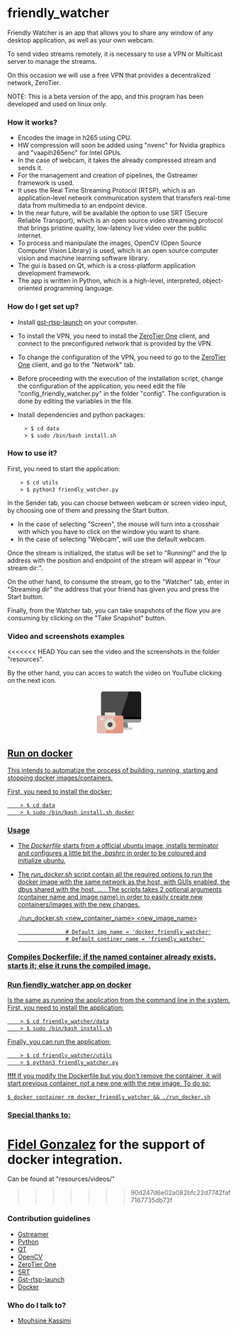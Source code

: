 # friendly_watcher

Friendly Watcher is an app that allows you to share any window of any desktop application, as well as your own webcam.

To send video streams remotely, it is necessary to use a VPN or Multicast server to manage the streams.

On this occasion we will use a free VPN that provides a decentralized network, ZeroTier.

NOTE: This is a beta version of the app, and this program has been developed and used on linux only. 

### How it works? ###

* Encodes the image in h265 using CPU.
* HW compression will soon be added using "nvenc" for Nvidia graphics and "vaapih265enc" for Intel GPUs.
* In the case of webcam, it takes the already compressed stream and sends it.
* For the management and creation of pipelines, the Gstreamer framework is used. 
* It uses the Real Time Streaming Protocol (RTSP), which is an application-level network communication system that transfers real-time data from multimedia to an endpoint device.
* In the near future, will be available the option to use SRT (Secure Reliable Transport), which is an open source video streaming protocol that brings pristine quality, low-latency live video over the public internet.
* To process and manipulate the images, OpenCV (Open Source Computer Vision Library) is used, which is an open source computer vision and machine learning software library.
* The gui is based on Qt, which is a cross-platform application development framework.
* The app is written in Python, which is a high-level, interpreted, object-oriented programming language.

### How do I get set up? ###

* Install [gst-rtsp-launch](https://github.com/sfalexrog/gst-rtsp-launch) on your computer.
* To install the VPN, you need to install the [ZeroTier One](https://www.zerotier.com/download) client, and connect to the preconfigured network that is provided by the VPN.
* To change the configuration of the VPN, you need to go to the [ZeroTier One](https://www.zerotier.com/download) client, and go to the "Network" tab.
* Before proceeding with the execution of the installation script, change the configuration of the application, you need edit the file "config_friendly_watcher.py" in the folder "config". The configuration is done by editing the variables in the file.
* Install dependencies and python packages:
        
        > $ cd data
        > $ sudo /bin/bash install.sh


### How to use it? ###

First, you need to start the application:

        > $ cd utils
        > $ python3 friendly_watcher.py

In the Sender tab, you can choose between webcam or screen video input, by choosing one of them and pressing the Start button.
* In the case of selecting "Screen", the mouse will turn into a crosshair with which you have to click on the window you want to share.
* In the case of selecting "Webcam", will use the default webcam.

Once the stream is initialized, the status will be set to "Running!" and the Ip address with the position and endpoint of the stream will appear in "Your stream dir:".

On the other hand, to consume the stream, go to the "Watcher" tab, enter in "Streaming dir" the address that your friend has given you and press the Start button.

Finally, from the Watcher tab, you can take snapshots of the flow you are consuming by clicking on the "Take Snapshot" button.

### Video and screenshots examples ###

<<<<<<< HEAD
You can see the video and the screenshots in the folder "resources". 

By the other hand, you can acces to watch the video on YouTube clicking on the next icon.
<p align="center">
        <a href="https://www.youtube.com/watch?v=2YbCavNb07A">
        <img align="center" src="data/icons/screen-svgrepo-com.svg" width="100" height="100">
</p>


## Run on docker
This intends to automatize the process of building, running, starting and stopping docker images/containers. 

First, you need to install the docker:

        > $ cd data
        > $ sudo /bin/bash install.sh docker

### Usage

* The *Dockerfile* starts from a official ubuntu image, installs terminator and configures a little bit the *.bashrc* in order to be coloured and initialize ubuntu. 


* The *run_docker.sh* script contain all the required options to run the docker image with the same network as the host, with GUIs enabled, the dbus shared with the host, ...  . The scripts takes 2 optional arguments (container name and image name) in order to easily create new containers/images with the new changes.


    ./run_docker.sh  <new_container_name> <new_image_name>      
                        
                     # Default img_name = 'docker_friendly_watcher'
                     # Default continer_name = 'friendly_watcher'
                    

### **Compiles Dockerfile; if the named container already exists, starts it; else it runs the compiled image**.

### Run fiendly_watcher app on docker
Is the same as running the application from the command line in the system.
First, you need to install the application:

        > $ cd friendly_watcher/data
        > $ sudo /bin/bash install.sh

Finally, you can run the application:

        > $ cd friendly_watcher/utils
        > $ python3 friendly_watcher.py

**!!!!** If you modify the Dockerfile but you don't remove the container, it will start previous container, not a new one with the new image. To do so:

    $ docker container rm docker_friendly_watcher && ./run_docker.sh

### Special thanks to:
[Fidel Gonzalez](https://github.com/lotape6) for the support of docker integration.
=======
Can be found at "resources/videos/"
>>>>>>> 90d247d6e02a082bfc22d7742faf7167735db73f

### Contribution guidelines ###

* [Gstreamer](https://gstreamer.freedesktop.org/)
* [Python](https://www.python.org/)
* [QT](https://www.qt.io/)
* [OpenCV](https://opencv.org/)
* [ZeroTier One](https://www.zerotier.com/download)
* [SRT](https://github.com/Haivision/srt)
* [Gst-rtsp-launch](https://github.com/sfalexrog/gst-rtsp-launch)
* [Docker](https://www.docker.com/)


### Who do I talk to? ###

* [Mouhsine Kassimi](mouhsine98@gmail.com)
